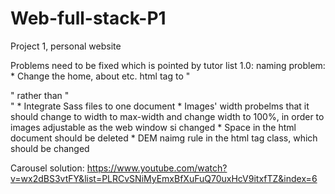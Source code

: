 # Web-full-stack-P1
Project 1, personal website

Problems need to be fixed which is pointed by tutor list 1.0:
    naming problem: 
        * Change the home, about etc. html tag to "<section>" rather than "<div>"
        * Integrate Sass files to one document
        * Images' width probelms that it should change to width to max-width and change width to 100%, in order to images adjustable as the web window si changed
        * Space in the html document should be deleted
        * DEM naimg rule in the html tag class, which should be changed

Carousel solution:
https://www.youtube.com/watch?v=wx2dBS3vtFY&list=PLRCvSNiMyEmxBfXuFuQ70uxHcV9itxfTZ&index=6
